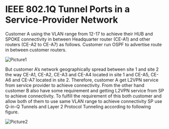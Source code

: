 # IEEE 802.1Q Tunnel Ports in a Service-Provider Network

Customer A using the VLAN range from 12-17 to achieve their HUB and SPOKE connectivity in between Headquarter router (CE-A1) and other routers (CE-A2 to CE-A7) as follows. Customer run OSPF to advertise route in between customer routers.



![Picture1](https://user-images.githubusercontent.com/55949652/102804752-307a7880-43e0-11eb-9e25-1b37ddf34f57.png)


But customer A’s network geographically spread between site 1 and site 2 the way CE-A1, CE-A2, CE-A3 and CE-A4 located in site 1 and CE-A5, CE-A6 and CE-A7 located in site 2. Therefore, customer A get L2VPN service from service provider to achieve connectivity. From the other hand customer B also have some requirement and getting L2VPN service from SP to achieve connectivity. To fulfill the requirement of this both customer and allow both of them to use same VLAN range to achieve connectivity SP use Q-in-Q Tunnels and Layer 2 Protocol Tunneling according to following figure.

![Picture2](https://user-images.githubusercontent.com/55949652/102804831-4e47dd80-43e0-11eb-8840-35d540e4a5e6.png)


